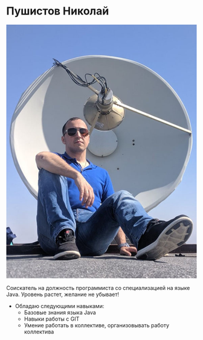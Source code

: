 #  Пушистов Николай

![фото Пушистова](img\PNV_Netology.jpg)

Соискатель на должность программиста со специализацией на языке Java. Уровень растет, желание не убывает!

* Обладаю следующими навыками:
  * Базовые знания языка Java
  * Навыки работы с GIT
  * Умение работать в коллективе, организовывать работу коллектива
